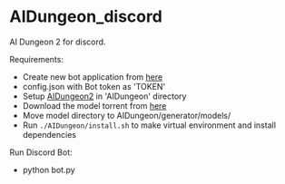 # AIDungeon_discord
AI Dungeon 2 for discord. 


Requirements:
- Create new bot application from [here](https://discord.com/developers/applications)
- config.json with Bot token as 'TOKEN'
- Setup [AIDungeon2](https://github.com/AIDungeon/AIDungeon) in 'AIDungeon' directory
- Download the model torrent from [here](https://github-production-repository-file-5c1aeb.s3.amazonaws.com/179196443/3935881?X-Amz-Algorithm=AWS4-HMAC-SHA256&X-Amz-Credential=AKIAIWNJYAX4CSVEH53A%2F20200524%2Fus-east-1%2Fs3%2Faws4_request&X-Amz-Date=20200524T230155Z&X-Amz-Expires=300&X-Amz-Signature=822c5bfe9c8a26a2907022ec9f9c1d70f34e285c70a6093e754739aabcab743f&X-Amz-SignedHeaders=host&actor_id=12412913&repo_id=179196443&response-content-disposition=attachment%3Bfilename%3Dmodel_v5.torrent.zip&response-content-type=application%2Fzip)
- Move model directory to AIDungeon/generator/models/
- Run `./AIDungeon/install.sh` to make virtual environment and install dependencies

Run Discord Bot:
- python bot.py